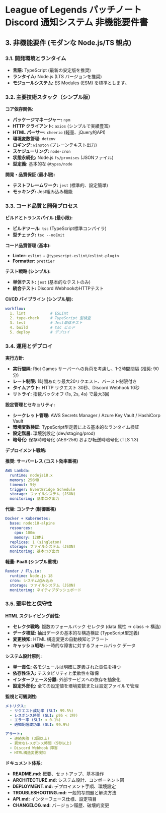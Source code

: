 # League of Legends パッチノート Discord 通知システム 非機能要件書

## 3. 非機能要件 (モダンな Node.js/TS 観点)

### 3.1. 開発環境とランタイム

  * **言語:** TypeScript (最新の安定版を推奨)
  * **ランタイム:** Node.js (LTS バージョンを推奨)
  * **モジュールシステム:** ES Modules (ESM) を標準とします。

### 3.2. 主要技術スタック（シンプル版）

**コア依存関係:**
  * **パッケージマネージャー:** `npm`
  * **HTTP クライアント:** `axios` (シンプルで実績豊富)
  * **HTML パーサー:** `cheerio` (軽量、jQuery的API)
  * **環境変数管理:** `dotenv`
  * **ロギング:** `winston` (プレーンテキスト出力)
  * **スケジューリング:** `node-cron`
  * **状態永続化:** Node.js `fs/promises` (JSONファイル)
  * **型定義:** 基本的な `@types/node`

**開発・品質保証 (最小限):**
  * **テストフレームワーク:** `jest` (標準的、設定簡単)
  * **モッキング:** Jest組み込み機能

### 3.3. コード品質と開発プロセス

**ビルドとトランスパイル (最小限):**
  * **ビルドツール:** `tsc` (TypeScript標準コンパイラ)
  * **型チェック:** `tsc --noEmit`

**コード品質管理 (基本):**
  * **Linter:** `eslint` + `@typescript-eslint/eslint-plugin`
  * **Formatter:** `prettier`

**テスト戦略 (シンプル):**
  * **単体テスト:** `jest` (基本的なテストのみ)
  * **統合テスト:** Discord WebhookのHTTPテスト

**CI/CD パイプライン (シンプル版):**
```yaml
workflow:
  1. lint           # ESLint
  2. type-check     # TypeScript 型検査
  3. test           # Jest単体テスト
  4. build          # tsc ビルド
  5. deploy         # デプロイ
```

### 3.4. 運用とデプロイ

**実行方針:**
  * **実行間隔:** Riot Games サーバーへの負荷を考慮し、1-2時間間隔 (推奨: 90分)
  * **レート制限:** 1時間あたり最大20リクエスト、バースト制限付き
  * **タイムアウト:** HTTP リクエスト 30秒、Discord Webhook 10秒
  * **リトライ:** 指数バックオフ (1s, 2s, 4s) で最大3回

**設定管理とセキュリティ:**
  * **シークレット管理:** AWS Secrets Manager / Azure Key Vault / HashiCorp Vault
  * **環境変数検証:** TypeScript型定義による基本的なランタイム検証
  * **設定階層:** 環境別設定 (dev/staging/prod)
  * **暗号化:** 保存時暗号化 (AES-256) および転送時暗号化 (TLS 1.3)

**デプロイメント戦略:**

**推奨: サーバーレス (コスト効率重視)**
```yaml
AWS Lambda:
  runtime: nodejs18.x
  memory: 256MB
  timeout: 5分
  trigger: EventBridge Schedule
  storage: ファイルシステム (JSON)
  monitoring: 基本ログ出力
```

**代替: コンテナ (制御重視)**
```yaml
Docker + Kubernetes:
  base: node:18-alpine
  resources:
    cpu: 100m
    memory: 128Mi
  replicas: 1 (singleton)
  storage: ファイルシステム (JSON)
  monitoring: 基本ログ出力
```

**軽量: PaaS (シンプル重視)**
```yaml
Render / Fly.io:
  runtime: Node.js 18
  cron: システム組み込み
  storage: ファイルシステム (JSON)
  monitoring: ネイティブダッシュボード
```

### 3.5. 堅牢性と保守性

**HTML スクレイピング耐性:**
  * **セレクタ戦略:** 複数のフォールバック セレクタ (data 属性 → class → 構造)
  * **データ検証:** 抽出データの基本的な構造検証 (TypeScript型定義)
  * **変更検知:** HTML 構造変更の自動検知とアラート
  * **キャッシュ戦略:** 一時的な障害に対するフォールバック データ

**システム設計原則:**
  * **単一責任:** 各モジュールは明確に定義された責任を持つ
  * **依存性注入:** テスタビリティと柔軟性を確保
  * **インターフェース分離:** 外部サービスへの依存を抽象化
  * **設定外部化:** 全ての設定値を環境変数または設定ファイルで管理

**監視と可観測性:**
```yaml
メトリクス:
  - リクエスト成功率 (SLI: 99.5%)
  - レスポンス時間 (SLI: p95 < 2秒)
  - エラー率 (SLI: < 0.1%)
  - 通知配信成功率 (SLI: 99.9%)

アラート:
  - 連続失敗 (3回以上)
  - 異常なレスポンス時間 (5秒以上)
  - Discord Webhook 障害
  - HTML構造変更検知
```

**ドキュメント体系:**
  * **README.md:** 概要、セットアップ、基本操作
  * **ARCHITECTURE.md:** システム設計、コンポーネント図
  * **DEPLOYMENT.md:** デプロイメント手順、環境設定
  * **TROUBLESHOOTING.md:** 一般的な問題と解決方法
  * **API.md:** インターフェース仕様、設定項目
  * **CHANGELOG.md:** バージョン履歴、破壊的変更